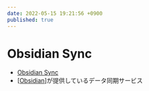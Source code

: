```yaml
---
date: 2022-05-15 19:21:56 +0900
published: true
---
```


# Obsidian Sync

- [Obsidian Sync](https://obsidian.md/sync)
- [[Obsidian]]が提供しているデータ同期サービス

[//begin]: # "Autogenerated link references for markdown compatibility"
[Obsidian]: Obsidian "Obsidian"
[//end]: # "Autogenerated link references"